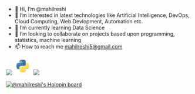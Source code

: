 - 👋 Hi, I’m @mahilreshi
- 👀 I’m interested in latest technologies like Artificial Intelligence, DevOps, Cloud Computing, Web Devlopment, Automation etc.
- 🌱 I’m currently learning Data Science
- 💞️ I’m looking to collaborate on projects based upon programming, statistics, machine learning
- 📫 How to reach me mahilreshi5@gmail.com

<!---
mahilreshi/mahilreshi is a ✨ special ✨ repository because its `README.md` (this file) appears on your GitHub profile.
You can click the Preview link to take a look at your changes.
--->
<code><img height = "50" src = "https://repository-images.githubusercontent.com/249747965/36432d80-6e51-11ea-8125-3b459ef6adc4"></code>
<code><img height = "50" src = "https://raw.githubusercontent.com/github/explore/80688e429a7d4ef2fca1e82350fe8e3517d3494d/topics/python/python.png"></code>
<code><img height = "50" src = "https://user-images.githubusercontent.com/97906348/193205299-09a0ede4-bde9-4cb0-9106-544a3afc070d.png"></code>

[![@mahilreshi's Holopin board](https://holopin.io/api/user/board?user=mahilreshi)](https://holopin.io/@mahilreshi)

